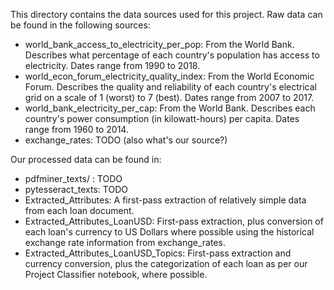 This directory contains the data sources used for this project. Raw data can be found in the following sources:

* world_bank_access_to_electricity_per_pop: From the World Bank. Describes what percentage of each country's population has access to electricity. Dates range from 1990 to 2018.
* world_econ_forum_electricity_quality_index: From the World Economic Forum. Describes the quality and reliability of each country's electrical grid on a scale of 1 (worst) to 7 (best). Dates range from 2007 to 2017.
* world_bank_electricity_per_cap: From the World Bank. Describes each country's power consumption (in kilowatt-hours) per capita. Dates range from 1960 to 2014.
* exchange_rates: TODO (also what's our source?)

Our processed data can be found in:

* pdfminer_texts/ : TODO
* pytesseract_texts: TODO
* Extracted_Attributes: A first-pass extraction of relatively simple data from each loan document.
* Extracted_Attributes_LoanUSD: First-pass extraction, plus conversion of each loan's currency to US Dollars where possible using the historical exchange rate information from exchange_rates.
* Extracted_Attributes_LoanUSD_Topics: First-pass extraction and currency conversion, plus the categorization of each loan as per our Project Classifier notebook, where possible.